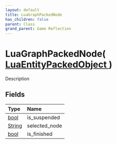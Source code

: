 ```yaml
---
layout: default
title: LuaGraphPackedNode
has_children: false
parent: Class
grand_parent: Game Reflection
---
```

# LuaGraphPackedNode( [ LuaEntityPackedObject ](/riftbreaker-wiki/docs/game-reflection/classes/lua_entity_packed_object/) )
Description 

## Fields

| Type | Name |
|:----------|:--------------|
| [bool](/riftbreaker-wiki/docs/game-reflection/components/bool/) | is_suspended |
| [String](/riftbreaker-wiki/docs/game-reflection/components/string/) | selected_node |
| [bool](/riftbreaker-wiki/docs/game-reflection/components/bool/) | is_finished |


